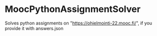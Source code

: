 # MoocPythonAssignmentSolver
Solves python assignments on "https://ohjelmointi-22.mooc.fi/", if you provide it with answers.json

